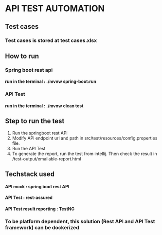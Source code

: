 # API TEST AUTOMATION

## Test cases
### Test cases is stored at test cases.xlsx

## How to run
### Spring boot rest api 
#### run in the terminal : ./mvnw spring-boot:run
### API Test
#### run in the terminal : ./mvnw clean test

## Step to run the test
1. Run the springboot rest API
2. Modify API endpoint url and path in src/test/resources/config.properties file.
3. Run the API Test
4. To generate the report, run the test from intellij. Then check the result in /test-output/emailable-report.html

## Techstack used
#### API mock : spring boot rest API
#### API Test : rest-assured
#### API Test result reporting : TestNG

### To be platform dependent, this solution (Rest API and API Test framework) can be dockerized
